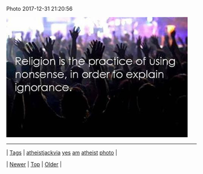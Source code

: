 <!--
title: Photo 2017-12-31 21
date: 2020-06-28T15:27:00.172Z
tags: atheistjackvia, yes, am, atheist, photo
-->


Photo 2017-12-31 21:20:56

![](169161525719-0.jpg)

<!--BOTTOM-POST-NAVIGATION-->
---

| [Tags](tags.md) | [atheistjackvia](tag-atheistjackvia.md) [yes](tag-yes.md) [am](tag-am.md) [atheist](tag-atheist.md) [photo](tag-photo.md) |

| [Newer](169068763765.md) | [Top](index.md) | [Older](169161610029.md) |